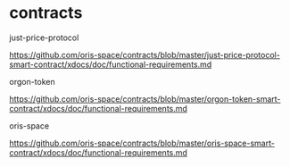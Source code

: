 # contracts
just-price-protocol

https://github.com/oris-space/contracts/blob/master/just-price-protocol-smart-contract/xdocs/doc/functional-requirements.md

orgon-token

https://github.com/oris-space/contracts/blob/master/orgon-token-smart-contract/xdocs/doc/functional-requirements.md

oris-space

https://github.com/oris-space/contracts/blob/master/oris-space-smart-contract/xdocs/doc/functional-requirements.md
